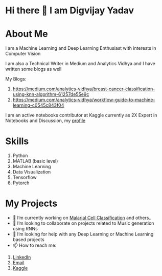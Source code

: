 # Hi there 👋 I am Digvijay Yadav

# About Me

I am a Machine Learning and Deep Learning Enthusiast with interests in Computer Vision

I am also a Technical Writer in Medium and Analytics Vidhya and I have written some blogs as well

My Blogs:

1. https://medium.com/analytics-vidhya/breast-cancer-classification-using-knn-algorithm-61257de55e9c
2. https://medium.com/analytics-vidhya/workflow-guide-to-machine-learning-c0545c843f04

I am an active notebooks contributor at Kaggle currently as 2X Expert in Notebooks and Discussion, my [profile](https://www.kaggle.com/digvijayyadav)

# Skills
1. Python 
2. MATLAB (basic level)
3. Machine Learning
4. Data Visualization
5. Tensorflow
6. Pytorch

# My Projects
- 🔭 I’m currently working on [Malarial Cell Classification](https://github.com/digs1998/Malaria-with-Deep-Learning) and others..
- 👯 I’m looking to collaborate on projects related to Music generation using RNNs
- 🤔 I’m looking for help with any Deep Learning or Machine Learning based projects
- 📫 How to reach me: 

1. [LinkedIn](https://www.linkedin.com/in/digvijay-yadav-20781a15a)
2. [Email](digvijayyadav48@gmail.com)
3. [Kaggle](https://www.kaggle.com/digvijayyadav)



